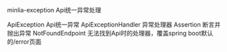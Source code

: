 minlia-exception      Api统一异常处理

ApiException          Api统一异常
ApiExceptionHandler   异常处理器
Assertion             断言并抛出异常
NotFoundEndpoint      无法找到Api时的处理器，覆盖spring boot默认的/error页面





